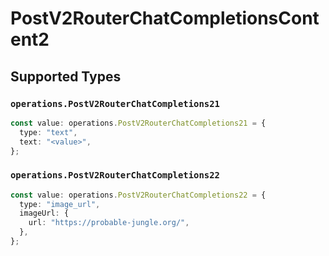 # PostV2RouterChatCompletionsContent2


## Supported Types

### `operations.PostV2RouterChatCompletions21`

```typescript
const value: operations.PostV2RouterChatCompletions21 = {
  type: "text",
  text: "<value>",
};
```

### `operations.PostV2RouterChatCompletions22`

```typescript
const value: operations.PostV2RouterChatCompletions22 = {
  type: "image_url",
  imageUrl: {
    url: "https://probable-jungle.org/",
  },
};
```

